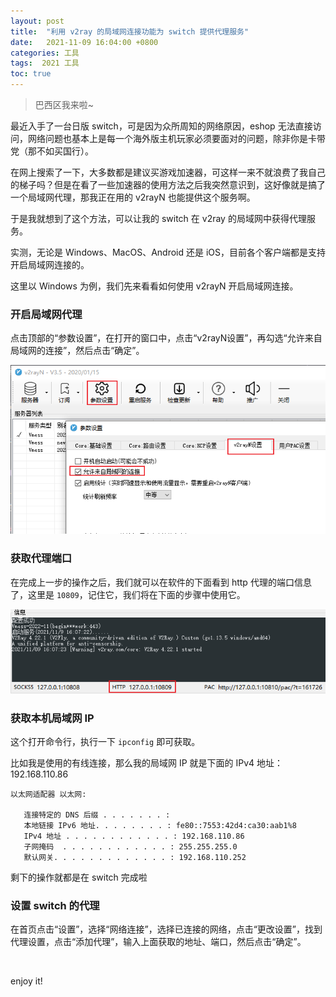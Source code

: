```yaml
---
layout: post
title:  "利用 v2ray 的局域网连接功能为 switch 提供代理服务"
date:   2021-11-09 16:04:00 +0800
categories: 工具
tags:  2021 工具 
toc: true
---
```


> 巴西区我来啦~

最近入手了一台日版 switch，可是因为众所周知的网络原因，eshop 无法直接访问，网络问题也基本上是每一个海外版主机玩家必须要面对的问题，除非你是卡带党（那不如买国行）。

在网上搜索了一下，大多数都是建议买游戏加速器，可这样一来不就浪费了我自己的梯子吗？但是在看了一些加速器的使用方法之后我突然意识到，这好像就是搞了一个局域网代理，那我正在用的 v2rayN 也能提供这个服务啊。

于是我就想到了这个方法，可以让我的 switch 在 v2ray 的局域网中获得代理服务。

实测，无论是 Windows、MacOS、Android 还是 iOS，目前各个客户端都是支持开启局域网连接的。

这里以 Windows 为例，我们先来看看如何使用 v2rayN 开启局域网连接。


### 开启局域网代理

点击顶部的“参数设置”，在打开的窗口中，点击“v2rayN设置”，再勾选“允许来自局域网的连接”，然后点击“确定”。

<img src="/img/v2rayN.PNG" alt="开启局域网代理">

### 获取代理端口

在完成上一步的操作之后，我们就可以在软件的下面看到 http 代理的端口信息了，这里是 `10809`，记住它，我们将在下面的步骤中使用它。

<img src="/img/v2rayN-port.PNG" alt="获取端口">

### 获取本机局域网 IP

这个打开命令行，执行一下 `ipconfig` 即可获取。

比如我是使用的有线连接，那么我的局域网 IP 就是下面的 IPv4 地址：192.168.110.86 

```
以太网适配器 以太网:

   连接特定的 DNS 后缀 . . . . . . . :
   本地链接 IPv6 地址. . . . . . . . : fe80::7553:42d4:ca30:aab1%8
   IPv4 地址 . . . . . . . . . . . . : 192.168.110.86
   子网掩码  . . . . . . . . . . . . : 255.255.255.0
   默认网关. . . . . . . . . . . . . : 192.168.110.252
```

剩下的操作就都是在 switch 完成啦

### 设置 switch 的代理

在首页点击“设置”，选择“网络连接”，选择已连接的网络，点击“更改设置”，找到代理设置，点击“添加代理”，输入上面获取的地址、端口，然后点击“确定”。

![]()

enjoy it!